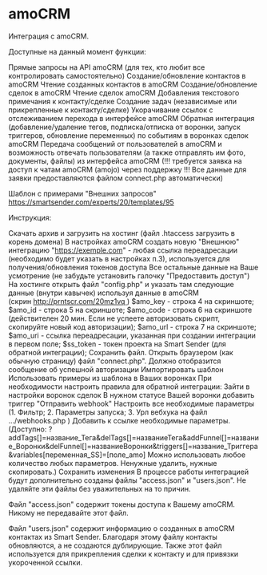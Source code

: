 # amoCRM
Интеграция с amoCRM.

Доступные на данный момент функции:

Прямые запросы на API amoCRM (для тех, кто любит все контролировать самостоятельно)
Создание/обновление контактов в amoCRM
Чтение созданных контактов в amoCRM
Создание/обновление сделок в amoCRM
Чтение сделок amoCRM
Добавления текстового примечания к контакту/сделке
Создание задач (независимые или прикрепленные к контакту/сделке)
Укорачивание ссылок с отслеживанием перехода в интерфейсе amoCRM
Обратная интеграция (добавление/удаление тегов, подписка/отписка от воронки, запуск триггеров, обновление переменных) по событиям в воронках сделок amoCRM
Передача сообщений от пользователей в amoCRM и возможность отвечать пользователям (а также отправлять им фото, документы, файлы) из интерфейса amoCRM (!!! требуется заявка на доступ к чатам amoCRM (amojo) через поддержку !!! Все данные для заявки предоставляются файлом connect.php автоматически)


Шаблон с примерами "Внешних запросов"
https://smartsender.com/experts/20/templates/95


Инструкция:

Скачать архив и загрузить на хостинг (файл .htaccess загрузить в корень домена)
В настройках amoCRM создать новую "Внешнюю" интеграцию
"https://exemple.com" - любая ссылка переадресации (необходимо будет указать в настройках п.3), используется для получения/обновления токенов доступа
Все остальные данные на Ваше усмотрение (не забудьте установить галочку "Предоставить доступ")
На хостинге открыть файл "config.php" и указать там следующие данные (внутри кавычек) используя данные в amoCRM (скрин http://prntscr.com/20mz1vq )
$amo_key - строка 4 на скриншоте;
$amo_id - строка 5 на скриншоте;
$amo_code - строка 6 на скриншоте (действителен 20 мин. Если не успеете авторизовать скрипт, скопируйте новый код авторизации);
$amo_url - строка 7 на скриншоте;
$amo_uri - ссылка переадресации, указанная при создании интеграции в первом поле;
$ss_token - токен проекта на Smart Sender (для обратной интеграции);
Сохранить файл.
Открыть браузером (как обычную страницу) файл "connect.php". Должно отобразится сообщение об успешной авторизации
Импортировать шаблон
Использовать примеры из шаблона в Ваших воронках
При необходимости настроить правила для обратной интеграции:
Зайти в настройки воронок сделок
В нужном статусе Вашей воронки добавить триггер "Отправить webhook"
Настроить все необходимые параметры (1. Фильтр; 2. Параметры запуска; 3. Урл вебхука на файл .../webhooks.php )
Добавить к ссылке необходимые параметры. (Доступно: ?addTags[]=название_Тега&delTags[]=названиеТега&addFunnel[]=название_Воронки&delFunnel[]=названиеВоронки&triggers[]=название_Триггера&variables[переменная_SS]=[поле_amo] Можно использовать любое количество любых параметров. Ненужные удалить, нужные скопировать.)
Сохранить изменения
В процессе работы интеграцией будут дополнительно созданы файлы "access.json" и "users.json". Не удаляйте эти файлы без уважительных на то причин.

Файл "access.json" содержит токены доступа к Вашему amoCRM. Никому не передавайте этот файл.

Файл "users.json" содержит информацию о созданных в amoCRM контактах из Smart Sender. Благодаря этому файлу контакты обновляются, а не создаются дублирующие. Также этот файл используется для прикрепления сделки к контакту и для привязки укороченной ссылки.
